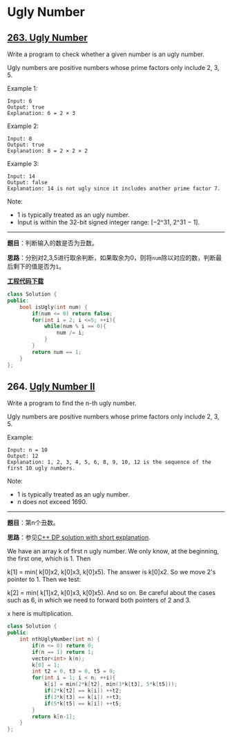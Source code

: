 # Ugly Number

## [263. Ugly Number](https://leetcode.com/problems/ugly-number/)

Write a program to check whether a given number is an ugly number.

Ugly numbers are positive numbers whose prime factors only include 2, 3, 5.

Example 1:

    Input: 6
    Output: true
    Explanation: 6 = 2 × 3

Example 2:

    Input: 8
    Output: true
    Explanation: 8 = 2 × 2 × 2

Example 3:

    Input: 14
    Output: false
    Explanation: 14 is not ugly since it includes another prime factor 7.

Note:

- 1 is typically treated as an ugly number.
- Input is within the 32-bit signed integer range: [−2^31,  2^31 − 1].

-----

**题目**：判断输入的数是否为丑数。

**思路**：分别对2,3,5进行取余判断，如果取余为0，则将`num`除以对应的数，判断最后剩下的值是否为`1`。

[**工程代码下载**](https://github.com/abesft/leetcode)

```cpp
class Solution {
public:
    bool isUgly(int num) {
        if(num <= 0) return false;
        for(int i = 2; i <=5; ++i){
            while(num % i == 0){
                num /= i;
            }
        }
        return num == 1;
    }
};
```

## 264. [Ugly Number II](https://leetcode.com/problems/ugly-number-ii/)

Write a program to find the n-th ugly number.

Ugly numbers are positive numbers whose prime factors only include 2, 3, 5.

Example:

    Input: n = 10
    Output: 12
    Explanation: 1, 2, 3, 4, 5, 6, 8, 9, 10, 12 is the sequence of the first 10 ugly numbers.

Note:

- 1 is typically treated as an ugly number.
- n does not exceed 1690.

-----

**题目**：第n个丑数。

**思路**：参见[C++ DP solution with short explanation](https://leetcode.com/problems/ugly-number-ii/discuss/69364/My-16ms-C%2B%2B-DP-solution-with-short-explanation).

We have an array k of first n ugly number. We only know, at the beginning, the first one, which is 1. Then

k[1] = min( k[0]x2, k[0]x3, k[0]x5). The answer is k[0]x2. So we move 2's pointer to 1. Then we test:

k[2] = min( k[1]x2, k[0]x3, k[0]x5). And so on. Be careful about the cases such as 6, in which we need to forward both pointers of 2 and 3.

x here is multiplication.

```cpp
class Solution {
public:
    int nthUglyNumber(int n) {
        if(n <= 0) return 0;
        if(n == 1) return 1;
        vector<int> k(n);
        k[0] = 1;
        int t2 = 0, t3 = 0, t5 = 0;
        for(int i = 1; i < n; ++i){
            k[i] = min(2*k[t2], min(3*k[t3], 5*k[t5]));
            if(2*k[t2] == k[i]) ++t2;
            if(3*k[t3] == k[i]) ++t3;
            if(5*k[t5] == k[i]) ++t5;
        }
        return k[n-1];
    }
};
```